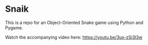 # Snaik

This is a repo for an Object-Oriented Snake game using Python and Pygame.

Watch the accompanying video here: https://youtu.be/3ux-zSi3l3w
